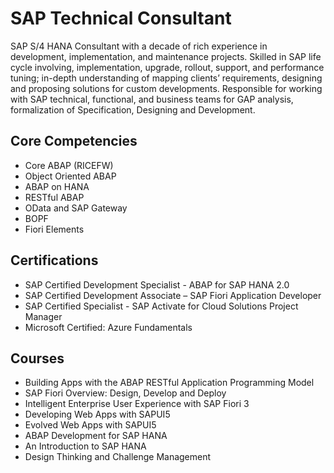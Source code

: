 # SAP Technical Consultant
SAP S/4 HANA Consultant with a decade of rich experience in development, implementation, and maintenance projects. Skilled in SAP life cycle involving, implementation, upgrade, rollout, support, and performance tuning; in-depth understanding of mapping clients’ requirements, designing and proposing solutions for custom developments. Responsible for working with SAP technical, functional, and business teams for GAP analysis, formalization of Specification, Designing and Development.

## Core Competencies
- Core ABAP (RICEFW)
- Object Oriented ABAP
- ABAP on HANA
- RESTful ABAP
- OData and SAP Gateway
- BOPF
- Fiori Elements

## Certifications
-	SAP Certified Development Specialist - ABAP for SAP HANA 2.0
-	SAP Certified Development Associate – SAP Fiori Application Developer
-	SAP Certified Specialist - SAP Activate for Cloud Solutions Project Manager
-	Microsoft Certified: Azure Fundamentals

## Courses
- Building Apps with the ABAP RESTful Application Programming Model
- SAP Fiori Overview: Design, Develop and Deploy
- Intelligent Enterprise User Experience with SAP Fiori 3
- Developing Web Apps with SAPUI5
- Evolved Web Apps with SAPUI5
- ABAP Development for SAP HANA
- An Introduction to SAP HANA
- Design Thinking and Challenge Management
 
